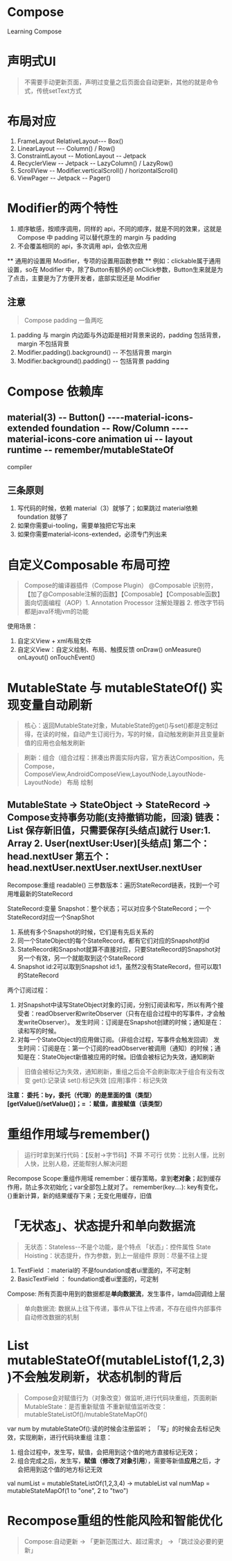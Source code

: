 # Compose
Learning Compose
# 声明式UI
> 不需要手动更新页面，声明过变量之后页面会自动更新，其他的就是命令式，传统setText方式

# 布局对应
1. FrameLayout RelativeLayout--- Box()
2. LinearLayout --- Column() / Row()
3. ConstraintLayout -- MotionLayout -- Jetpack
4. RecyclerView -- Jetpack -- LazyColumn() / LazyRow()
5. ScrollView -- Modifier.verticalScroll() / horizontalScroll()
6. ViewPager -- Jetpack -- Pager()

# Modifier的两个特性
1. 顺序敏感，按顺序调用，同样的 api，不同的顺序，就是不同的效果，这就是 Compose 中 padding 可以替代原生的 margin 与 padding
2. 不会覆盖相同的 api，多次调用 api，会依次应用

** 通用的设置用 Modifier，专项的设置用函数参数 **
例如：clickable属于通用设置，so在 Modifier 中，除了Button有额外的 onClick参数，Button生来就是为了点击，主要是为了方便开发者，底部实现还是 Modifier

## 注意
> Compose padding 一鱼两吃
1. padding 与 margin 内边距与外边距是相对背景来说的，padding 包括背景，margin 不包括背景
2. Modifier.padding().background() -- 不包括背景 margin
3. Modifier.background().padding() -- 包括背景 padding

# Compose 依赖库
material(3) -- Button()
                         ----material-icons-extended
foundation -- Row/Column ----material-icons-core
animation
ui -- layout
runtime -- remember/mutableStateOf
------
compiler
## 三条原则
1. 写代码的时候，依赖 material（3）就够了；如果跳过 material依赖foundation 就够了
2. 如果你需要ui-tooling，需要单独把它写出来
3. 如果你需要material-icons-extended，必须专门列出来

# 自定义Composable 布局可控
> Compose的编译器插件（Compose Plugin） @Composable 识别符，【加了@Composable注解的函数】【Composable】【Composable函数】
> 面向切面编程（AOP）1. Annotation Processor 注解处理器 2. 修改字节码   都是java环境jvm的功能

使用场景：
1. 自定义View + xml布局文件
2. 自定义View：自定义绘制、布局、触摸反馈 onDraw() onMeasure() onLayout() onTouchEvent()

# MutableState 与 mutableStateOf() 实现变量自动刷新
> 核心：返回MutableState对象，MutableState的get()与set()都是定制过得，在读的时候，自动产生订阅行为，写的时候，自动触发刷新并且变量新值的应用也会触发刷新

> 刷新：组合（组合过程：拼凑出界面实际内容，官方表达Composition，先Compose，ComposeView,AndroidComposeView,LayoutNode,LayoutNode-LayoutNode）
> 布局
> 绘制

MutableState -> StateObject -> StateRecord -> Compose支持**事务**功能(支持撤销功能，回滚)
链表：List 保存新旧值，只需要保存[头结点]就行
User:1. Array 2. User(nextUser:User)[头结点]
第二个：head.nextUser
第五个：head.nextUser.nextUser.nextUser.nextUser
---
Recompose:重组
readable() 三参数版本：遍历StateRecord链表，找到一个可用堆最新的StateRecord

StateRecord:变量
Snapshot：整个状态；可以对应多个StateRecord；一个StateRecord对应一个SnapShot
1. 系统有多个Snapshot的时候，它们是有先后关系的
2. 同一个StateObject的每个StateRecord，都有它们对应的Snapshot的id
3. StateRecord和Snapshot就算不直接对应，只要StateRecord的Snapshot对另一个有效，另一个就能取到这个StateRecord
4. Snapshot id:2可以取到Snapshot id:1，虽然2没有StateRecord，但可以取1的StateRecord

两个订阅过程：
1. 对Snapshot中读写StateObject对象的订阅，分别订阅读和写，所以有两个接受者：readObserver和writeObserver（只有在组合过程中的写事件，才会触发writeObserver）。
发生时间：订阅是在Snapshot创建的时候；通知是在：读和写的时候。
2. 对每一个StateObject的应用做订阅。（非组合过程，写事件会触发回调）
发生时间：订阅是在：第一个订阅的readObserver被调用（通知）的时候；通知是在：StateObject新值被应用的时候。旧值会被标记为失效，通知刷新

> 旧值会被标记为失效，通知刷新，重组之后会不会刷新取决于组合有没有改变
get():记录读
set():标记失效
[应用]事件：标记失效

**注意： 委托：by，委托（代理）的是里面的值（类型）[getValue()/setValue()]；= ：赋值，直接赋值（该类型）**

# 重组作用域与remember()
> 运行时拿到某行代码：【反射->字节码】不算 不可行
> 优势：比别人懂，比别人快，比别人稳，还能帮别人解决问题

Recompose Scope:重组作用域
remember：缓存策略，拿到**老对象**；起到缓存作用，防止多次初始化；var全部包上就对了。
remember(key....): key有变化，{}重新计算，新的结果缓存下来；无变化用缓存，旧值

# 「无状态」、状态提升和单向数据流

> 无状态：Stateless--不是个功能，是个特点  「状态」：控件属性
> State Hoisting：状态提升，作为参数，到上一层组件 原则：尽量不往上提

1. TextField ：material的 不是foundation或者ui里面的，不可定制
2. BasicTextField ： foundation或者ui里面的，可定制

Compose: 所有页面中用到的数据都是**单向数据流**，发生事件，lamda回调给上层
> 单向数据流: 数据从上往下传递，事件从下往上传递，不存在组件内部事件自动修改数据的机制

# List mutableStateOf(mutableListof(1,2,3))不会触发刷新，状态机制的背后
> Compose会对赋值行为（对象改变）做监听,进行代码块重组，页面刷新
> MutableState：是否重新赋值
> 不重新赋值监听改变：mutableStateListOf()/mutableStateMapOf()

var num by mutableStateOf():读的时候会注册监听； 「写」的时候会去标记失效，实现刷新，进行代码块重组
注意：
1. 组合过程中，发生写，赋值，会把用到这个值的地方直接标记无效；
2. 组合完成之后，发生写，**赋值（修改了对象引用**），需要等新值**应用**之后，才会把用到这个值的地方标记无效

val numList = mutableStateListOf(1,2,3,4) -> mutableList<Int>
val numMap = mutableStateMapOf(1 to "one", 2 to "two")

# Recompose重组的性能风险和智能优化
> Compose:自动更新 -> 「更新范围过大、超过需求」 -> 「跳过没必要的更新」

